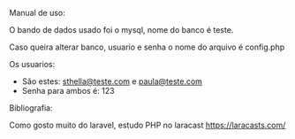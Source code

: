 Manual de uso: 

O bando de dados usado foi o mysql, nome do banco é teste.

Caso queira alterar banco, usuario e senha o nome do arquivo é config.php

Os usuarios: 

- São estes: sthella@teste.com e paula@teste.com
- Senha para ambos é: 123

Bibliografia:

Como gosto muito do laravel, estudo PHP no laracast  https://laracasts.com/

